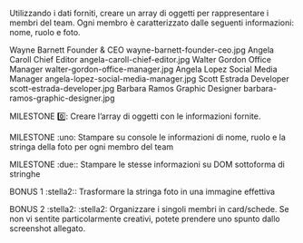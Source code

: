 Utilizzando i dati forniti, creare un array di oggetti per rappresentare i membri del team.
Ogni membro è caratterizzato dalle seguenti informazioni: nome, ruolo e foto.

Wayne Barnett	Founder & CEO	        wayne-barnett-founder-ceo.jpg
Angela Caroll	Chief Editor	        angela-caroll-chief-editor.jpg
Walter Gordon	Office Manager	        walter-gordon-office-manager.jpg
Angela Lopez	Social Media Manager	angela-lopez-social-media-manager.jpg
Scott Estrada	Developer	            scott-estrada-developer.jpg
Barbara Ramos	Graphic Designer	    barbara-ramos-graphic-designer.jpg

MILESTONE :zero::
Creare l’array di oggetti con le informazioni fornite.

MILESTONE :uno:
Stampare su console le informazioni di nome, ruolo e la stringa della foto per ogni membro del team

MILESTONE :due::
Stampare le stesse informazioni su DOM sottoforma di stringhe

BONUS 1 :stella2::
Trasformare la stringa foto in una immagine effettiva

BONUS 2 :stella2: :stella2:
Organizzare i singoli membri in card/schede. Se non vi sentite particolarmente creativi, potete prendere uno spunto dallo screenshot allegato.